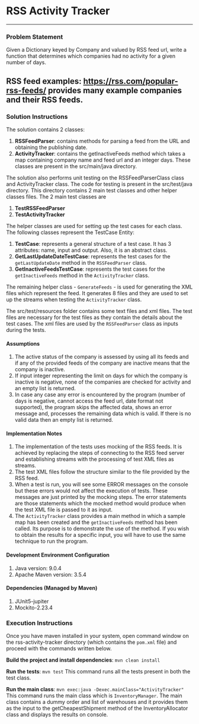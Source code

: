 # RSS Activity Tracker 
---

### Problem Statement

Given a Dictionary keyed by Company and valued by RSS feed url, write a function that determines which companies had no activity for a given number of days.

RSS feed examples: https://rss.com/popular-rss-feeds/ provides many example companies and their RSS feeds.
---
### Solution Instructions

The solution contains 2 classes:
1. **RSSFeedParser**: contains methods for parsing a feed from the URL and obtaining the publishing date.
2. **ActivityTracker**: contains the getInactiveFeeds method which takes a map containing company name and feed url and an integer days.
These classes are present in the src/main/java directory.

The solution also performs unit testing on the RSSFeedParserClass class and ActivityTracker class. The code for testing is present in the src/test/java directory. This directory contains 2 main test classes and other helper classes files. The 2 main test classes are 
1. **TestRSSFeedParser**
2. **TestActivityTracker**

The helper classes are used for setting up the test cases for each class. The following classes represent the TestCase Entity:
1. **TestCase**: represents a general structure of a test case. It has 3 attributes: name, input and output. Also, it is an abstract class.
2. **GetLastUpdateDateTestCase**: represents the test cases for the `getLastUpdateDate` method in the `RSSFeedParser` class.
3. **GetInactiveFeedsTestCase**: represents the test cases for the `getInactiveFeeds` method in the `ActivityTracker` class.

The remaining helper class - `GenerateFeeds` - is used for generating the XML files which represent the feed. It generates 8 files and they are used to set up the streams when testing the `ActivityTracker` class.

The src/test/resources folder contains some text files and xml files. The test files are necessary for the test files as they contain the details about the test cases. The xml files are used by the `RSSFeedParser` class as inputs during the tests.

#### Assumptions
1. The active status of the company is assessed by using all its feeds and if any of the provided feeds of the company are inactive means that the company is inactive.
2. If input integer representing the limit on days for which the company is inactive is negative, none of the companies are checked for activity and an empty list is returned.
3. In case any case any error is encountered by the program (number of days is negative, cannot access the feed url, date format not supported), the program skips the affected data, shows an error message and, processes the remaining data which is valid. If there is no valid data then an empty list is returned.  

#### Implementation Notes
1. The implementation of the tests uses mocking of the RSS feeds. It is achieved by replacing the steps of connecting to the RSS feed server and establishing streams with the processing of test XML files as streams.
2. The test XML files follow the structure similar to the file provided by the RSS feed.
3. When a test is run, you will see some ERROR messages on the console but these errors would not affect the execution of tests. These messages are just printed by the mocking steps. The error statements are those statements which the mocked method would produce when the test XML file is passed to it as input.
4. The `ActivityTracker` class provides a main method in which a sample map has been created and the `getInactiveFeeds` method has been called. Its purpose is to demonstrate the use of the method. If you wish to obtain the results for a specific input, you will have to use the same technique to run the program.

#### Development Environment Configuration
1. Java version: 9.0.4
2. Apache Maven version: 3.5.4

#### Dependencies (Managed by Maven)
1. JUnit5-jupiter
2. Mockito-2.23.4

### Execution Instructions

Once you have maven installed in your system, open command window on the rss-activity-tracker directory (which contains the `pom.xml` file) and proceed with the commands written below.

**Build the project and install dependencies**: `mvn clean install`

**Run the tests**: `mvn test`
This command runs all the tests present in both the test class.

**Run the main class**: `mvn exec:java -Dexec.mainClass="ActivityTracker"`
This command runs the main class which is `InventoryManager`. The main class contains a dummy order and list of warehouses and it provides them as the input to the getCheapestShipment method of the InventoryAllocator class and displays the results on console.



